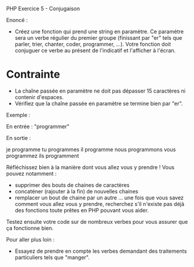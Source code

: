 PHP Exercice 5 - Conjugaison

Enoncé :
* Créez une fonction qui prend une string en paramètre. Ce paramètre sera un verbe régulier du premier groupe 
(finissant par "er" tels que parler, trier, chanter, coder, programmer, ...). Votre fonction doit conjuguer ce verbe au présent de l'indicatif et l'afficher à l'écran.

# Contrainte
* La chaîne passée en paramètre ne doit pas dépasser 15 caractères ni contenir d'espaces.
* Vérifiez que la chaîne passée en paramètre se termine bien par "er".

Exemple :

En entrée : "programmer"


En sortie : 

je programme
tu programmes
il programme
nous programmons
vous programmez
ils programment

Réfléchissez bien à la manière dont vous allez vous y prendre ! Vous pouvez notamment :
- supprimer des bouts de chaines de caractères
- concaténer (rajouter à la fin) de nouvelles chaines
- remplacer un bout de chaine par un autre
... une fois que vous savez comment vous allez vous y prendre, recherchez s'il n'existe pas déjà des fonctions toute prêtes en PHP pouvant vous aider.

Testez ensuite votre code sur de nombreux verbes pour vous assurer que ça fonctionne bien.

Pour aller plus loin :
* Essayez de prendre en compte les verbes demandant des traitements particuliers tels que "manger".
